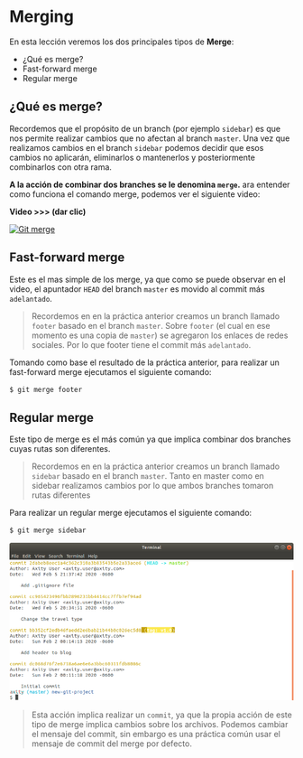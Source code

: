 # Merging

En esta lección veremos los dos principales tipos de **Merge**:

 - ¿Qué es merge?
 - Fast-forward merge
 - Regular merge

## ¿Qué es merge?
Recordemos que el propósito de un branch (por ejemplo `sidebar`) es que nos permite realizar cambios que no afectan al branch `master`. Una vez que realizamos cambios en el branch `sidebar` podemos decidir que esos cambios no aplicarán, eliminarlos o mantenerlos y posteriormente combinarlos con otra rama.

**A la acción de combinar dos branches se le denomina `merge`.**
ara entender como funciona el comando merge, podemos ver el siguiente video:

**Video >>> (dar clic)**

[![Git merge](http://img.youtube.com/vi/gQiWicrreJg/0.jpg)](http://www.youtube.com/watch?v=gQiWicrreJg "Git merge")

## Fast-forward merge
Este es el mas simple de los merge, ya que como se puede observar en el video, el apuntador `HEAD` del branch `master` es movido al commit más `adelantado`.

> Recordemos en en la práctica anterior creamos un branch llamado `footer` basado en el branch `master`. Sobre `footer` (el cual en ese momento es una copia de `master`) se agregaron los enlaces de redes sociales. Por lo que footer tiene el commit más `adelantado`.

Tomando como base el resultado de la práctica anterior, para realizar un fast-forward merge ejecutamos el siguiente comando:

```bash
$ git merge footer
```

## Regular merge
Este tipo de merge es el más común ya que implica combinar dos branches cuyas rutas son diferentes. 

> Recordemos en en la práctica anterior creamos un branch llamado `sidebar` basado en el branch `master`. Tanto en master como en sidebar realizamos cambios por lo que ambos branches tomaron rutas diferentes

Para realizar un regular merge ejecutamos el siguiente comando:

```bash
$ git merge sidebar
```

![img_07_git_tag_commit](images/img_07_git_tag_commit.png)

> Esta acción implica realizar un `commit`, ya que la propia acción de este tipo de merge implica cambios sobre los archivos.
> Podemos cambiar el mensaje del commit, sin embargo es una práctica común usar el mensaje de commit del merge por defecto.


<!--stackedit_data:
eyJoaXN0b3J5IjpbLTEyNzU2NDg2LC0xNzM3MjQ1MzA2LDIxMj
kwNTg2NDEsLTM4NDY0MjIzMSw0NzQxNDc5NTJdfQ==
-->